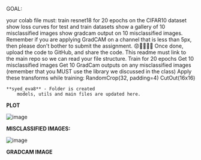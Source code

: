 
GOAL:

 
your colab file must:
        train resnet18 for 20 epochs on the CIFAR10 dataset
        show loss curves for test and train datasets
        show a gallery of 10 misclassified images
        show gradcam output on 10 misclassified images. Remember if you are applying GradCAM on a channel that is less than 5px, then please don't bother to submit the assignment. 😡🤬🤬🤬🤬
    Once done, upload the code to GitHub, and share the code. This readme must link to the main repo so we can read your file structure. 
    Train for 20 epochs
    Get 10 misclassified images
    Get 10 GradCam outputs on any misclassified images (remember that you MUST use the library we discussed in the class)
    Apply these transforms while training:
        RandomCrop(32, padding=4)
        CutOut(16x16)

    **syed_eva8** - Folder is created
        models, utils and main files are updated here.

  **PLOT**

![image](https://user-images.githubusercontent.com/8513086/218254925-3d468181-c186-4fa1-9e4f-baf3c40fc519.png)

**MISCLASSIFIED IMAGES:**

![image](https://user-images.githubusercontent.com/8513086/218255078-713eee90-c4f6-4f75-8b8c-37eefd048094.png)


  **GRADCAM IMAGE**
  
  


